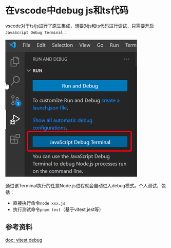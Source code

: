 # 在vscode中debug js和ts代码

vscode对于ts/js进行了原生集成，想要对js和ts代码进行调试，只需要开启`JavaScript Debug Terminal`：

![](_images/Pasted%20image%2020240124012835.png)

通过该Terminal执行的任意Node.js进程就会自动进入debug模式。个人测试，包括：

- 直接执行命令`node xxx.js`
- 执行测试命令`pnpm test`（基于vitest,jest等）

## 参考资料

[doc: vitest debug](https://vitest.dev/guide/debugging#vs-code)